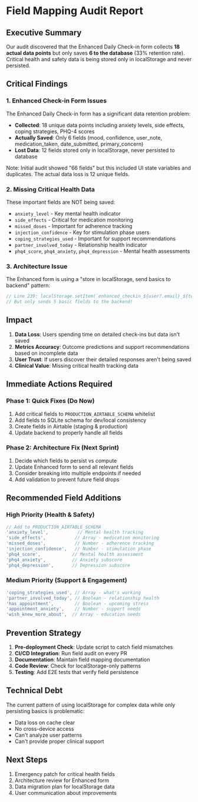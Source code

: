 # Field Mapping Audit Report

## Executive Summary
Our audit discovered that the Enhanced Daily Check-in form collects **18 actual data points** but only saves **6 to the database** (33% retention rate). Critical health and safety data is being stored only in localStorage and never persisted.

## Critical Findings

### 1. Enhanced Check-in Form Issues
The Enhanced Daily Check-in form has a significant data retention problem:
- **Collected**: 18 unique data points including anxiety levels, side effects, coping strategies, PHQ-4 scores
- **Actually Saved**: Only 6 fields (mood, confidence, user_note, medication_taken, date_submitted, primary_concern)
- **Lost Data**: 12 fields stored only in localStorage, never persisted to database

Note: Initial audit showed "66 fields" but this included UI state variables and duplicates. The actual data loss is 12 unique fields.

### 2. Missing Critical Health Data
These important fields are NOT being saved:
- `anxiety_level` - Key mental health indicator
- `side_effects` - Critical for medication monitoring
- `missed_doses` - Important for adherence tracking
- `injection_confidence` - Key for stimulation phase users
- `coping_strategies_used` - Important for support recommendations
- `partner_involved_today` - Relationship health indicator
- `phq4_score`, `phq4_anxiety`, `phq4_depression` - Mental health assessments

### 3. Architecture Issue
The Enhanced form is using a "store in localStorage, send basics to backend" pattern:
```javascript
// Line 239: localStorage.setItem(`enhanced_checkin_${user?.email}_${todayString}`, JSON.stringify(enhancedData));
// But only sends 5 basic fields to the backend!
```

## Impact
1. **Data Loss**: Users spending time on detailed check-ins but data isn't saved
2. **Metrics Accuracy**: Outcome predictions and support recommendations based on incomplete data
3. **User Trust**: If users discover their detailed responses aren't being saved
4. **Clinical Value**: Missing critical health tracking data

## Immediate Actions Required

### Phase 1: Quick Fixes (Do Now)
1. Add critical fields to `PRODUCTION_AIRTABLE_SCHEMA` whitelist
2. Add fields to SQLite schema for dev/local consistency
3. Create fields in Airtable (staging & production)
4. Update backend to properly handle all fields

### Phase 2: Architecture Fix (Next Sprint)
1. Decide which fields to persist vs compute
2. Update Enhanced form to send all relevant fields
3. Consider breaking into multiple endpoints if needed
4. Add validation to prevent future field drops

## Recommended Field Additions

### High Priority (Health & Safety)
```javascript
// Add to PRODUCTION_AIRTABLE_SCHEMA
'anxiety_level',           // Mental health tracking
'side_effects',           // Array - medication monitoring  
'missed_doses',           // Number - adherence tracking
'injection_confidence',   // Number - stimulation phase
'phq4_score',            // Mental health assessment
'phq4_anxiety',          // Anxiety subscore
'phq4_depression',       // Depression subscore
```

### Medium Priority (Support & Engagement)
```javascript
'coping_strategies_used', // Array - what's working
'partner_involved_today', // Boolean - relationship health
'has_appointment',        // Boolean - upcoming stress
'appointment_anxiety',    // Number - support needs
'wish_knew_more_about',  // Array - education needs
```

## Prevention Strategy

1. **Pre-deployment Check**: Update script to catch field mismatches
2. **CI/CD Integration**: Run field audit on every PR
3. **Documentation**: Maintain field mapping documentation
4. **Code Review**: Check for localStorage-only patterns
5. **Testing**: Add E2E tests that verify field persistence

## Technical Debt
The current pattern of using localStorage for complex data while only persisting basics is problematic:
- Data loss on cache clear
- No cross-device access
- Can't analyze user patterns
- Can't provide proper clinical support

## Next Steps
1. Emergency patch for critical health fields
2. Architecture review for Enhanced form
3. Data migration plan for localStorage data
4. User communication about improvements